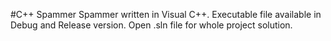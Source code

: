 #C++ Spammer
Spammer written in Visual C++. Executable file available in Debug and Release version. Open .sln file for whole project solution.
